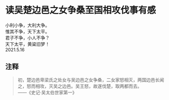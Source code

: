 # 读吴楚边邑之女争桑至国相攻伐事有感
   
小利小争，大利大争。   
惟其不争，天下太平。   
君子不争，小人不争？   
天下太平，黄粱旧梦！   
2021.5.16   
   
## 注释
   
> 初，楚边邑卑梁氏之处女与吴边邑之女争桑，二女家怒相灭，两国边邑长闻之，怒而相攻，灭吴之边邑。吴王怒，故遂伐楚，取两都而去。   
> ——《史记·吴太伯世家第一》   